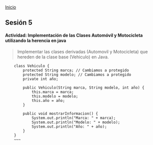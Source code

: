<!-- No borrar o modificar -->
[Inicio](./index.md)

## Sesión 5 


<!-- Su documentación aquí -->

#### Actividad: Implementación de las Clases Automóvil y Motocicleta utilizando la herencia en java
>
>
>Implementar las clases derivadas (Automovil y Motocicleta) que hereden de la clase base (Vehiculo) en Java.
>
~~~
    class Vehiculo {
        protected String marca; // Cambiamos a protegido
        protected String modelo; // Cambiamos a protegido
        private int año;

        public Vehiculo(String marca, String modelo, int año) {
            this.marca = marca;
            this.modelo = modelo;
            this.año = año;
        }

        public void mostrarInformacion() {
            System.out.println("Marca: " + marca);
            System.out.println("Modelo: " + modelo);
            System.out.println("Año: " + año);
        }
    }
    ~~~

